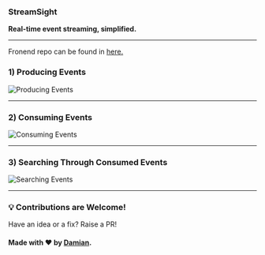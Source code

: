 ### StreamSight 

**Real-time event streaming, simplified.**  

---
Fronend repo can be found in <a href="https://github.com/DamianRavinduPeiris/StreamSight">here.</a>

### 1) Producing Events  
![Producing Events](https://github.com/user-attachments/assets/55e08de7-c6c4-4f96-b9f6-b4e0d8d91fec)  

---

### 2) Consuming Events  
![Consuming Events](https://github.com/user-attachments/assets/b850e4e3-1477-4eba-b7e4-584ff20b2821)  

---

### 3) Searching Through Consumed Events  
![Searching Events](https://github.com/user-attachments/assets/3c43a1df-3929-434a-bcbd-f465ad35905d)  

---

### 💡 Contributions are Welcome!  
Have an idea or a fix? Raise a PR!  

#### Made with ❤️ by [Damian](#).
